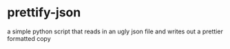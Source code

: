 # prettify-json
a simple python script that reads in an ugly json file and writes out a prettier formatted copy
